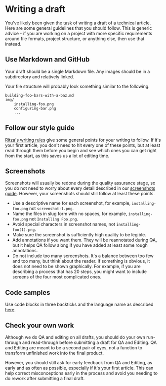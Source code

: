 # Writing a draft

You've likely been given the task of writing a draft of a technical article. Here are some general guidelines that you should follow. This is generic advice - if you are working on a project with more specific requirements around file formats, project structure, or anything else, then use that instead.

## Use Markdown and GitHub

Your draft should be a single Markdown file. Any images should be in a subdirectory and relatively linked.

Your file structure will probably look something similar to the following.

```
building-foo-bars-with-a-baz.md
img/
    installing-foo.png
    configuring-bar.png
    ...
```

## Follow our style guide

[Ritza's writing rules](https://styleguide.ritza.co/ritza%27s-writing-rules/Style/) give some general points for your writing to follow. If it's your first article, you don't need to hit every one of these points, but at least read through them before you begin and see which ones you can get right from the start, as this saves us a lot of editing time.

## Screenshots

Screenshots will usually be redone during the quality assurance stage, so you do not need to worry about every detail described in our [screenshots guide](https://styleguide.ritza.co/screenshots/screenshot-guidelines-for-technical-documentation/). However, your screenshots should still follow at least these points.

* Use a descriptive name for each screenshot, for example, `installing-foo.png` not `screenshot-1.png`.
* Name the files in slug form with no spaces, for example, `installing-foo.png` not `Installing Foo.png`. 
* Avoid special characters in screenshot names, not `installing-foo(1).png`.
* Make sure the screenshot is sufficiently high quality to be legible.
* Add annotations if you want them. They will be reannotated during QA, but it helps QA follow along if you have added at least some rough annotations.
* Do not include too many screenshots. It's a balance between too few and too many, but think about the reader. If something is obvious, it does not need to be shown graphically. For example, if you are describing a process that has 20 steps, you might want to include screens of the four most complicated ones.

## Code samples

Use code blocks in three backticks and the language name as described [here](https://styleguide.ritza.co/ritza%27s-writing-rules/Style/#prefer-code-blocks-to-inline-code).

## Check your own work

Although we do QA and editing on all drafts, you should do your own run-through and read-through before submitting a draft for QA and Editing. QA and Editing are meant to be a second pair of eyes, not a function to transform unfinished work into the final product.

However, you should still ask for early feedback from QA and Editing, as early and as often as possible, especially if it's your first article. This can help correct misconceptions early in the process and avoid you needing to do rework after submitting a final draft.

